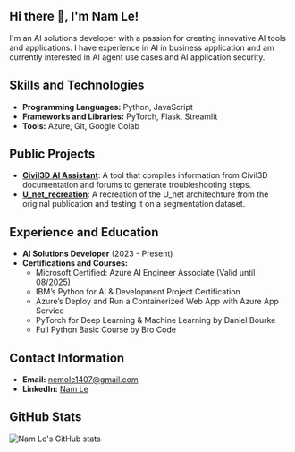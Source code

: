 ## Hi there 👋, I'm Nam Le!
I'm an AI solutions developer with a passion for creating innovative AI tools and applications. I have experience in AI in business application and am currently interested in AI agent use cases and AI application security.

## Skills and Technologies
- **Programming Languages:** Python, JavaScript
- **Frameworks and Libraries:** PyTorch, Flask, Streamlit
- **Tools:** Azure, Git, Google Colab

## Public Projects
- **[Civil3D AI Assistant](https://github.com/Namle-git/Civil_3D_AI_Assistant)**: A tool that compiles information from Civil3D documentation and forums to generate troubleshooting steps.
- **[U_net_recreation](https://github.com/Namle-git/U_net_recreation)**: A recreation of the U_net architechture from the original publication and testing it on a segmentation dataset.

## Experience and Education
- **AI Solutions Developer** (2023 - Present)
- **Certifications and Courses:**
  - Microsoft Certified: Azure AI Engineer Associate (Valid until 08/2025)
  - IBM’s Python for AI & Development Project Certification
  - Azure’s Deploy and Run a Containerized Web App with Azure App Service
  - PyTorch for Deep Learning & Machine Learning by Daniel Bourke
  - Full Python Basic Course by Bro Code


## Contact Information
- **Email:** [nemole1407@gmail.com](mailto:nemole1407@gmail.com)
- **LinkedIn:** [Nam Le](https://www.linkedin.com/in/nam-le-a826b0226/)

## GitHub Stats
![Nam Le's GitHub stats](https://github-readme-stats.vercel.app/api?username=Namle-git&show_icons=true&theme=radical)
